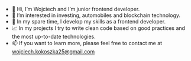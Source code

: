- 👋 Hi, I’m Wojciech and I’m junior frontend developer.
- 👀 I’m interested in investing, automobiles and blockchain technology.
- 🌱 In my spare time, I develop my skills as a frontend developer.
- 📈 In my projects I try to write clean code based on good practices and the most up-to-date technologies.
- 📫 If you want to learn more, please feel free to contact me at wojciech.kokoszka25@gmail.com
